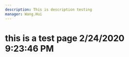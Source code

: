 ```yaml
---
description: This is description testing
manager: Wang.Hui
---
```

# this is a test page 2/24/2020 9:23:46 PM